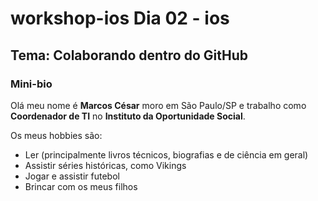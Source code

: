 # workshop-ios Dia 02 - ios

## Tema: Colaborando dentro do GitHub

### Mini-bio

Olá meu nome é **Marcos César** moro em São Paulo/SP e trabalho como **Coordenador de TI** no **Instituto da Oportunidade Social**.

Os meus hobbies são:
- Ler (principalmente livros técnicos, biografias e de ciência em geral)
- Assistir séries históricas, como Vikings
- Jogar e assistir futebol
- Brincar com os meus filhos
